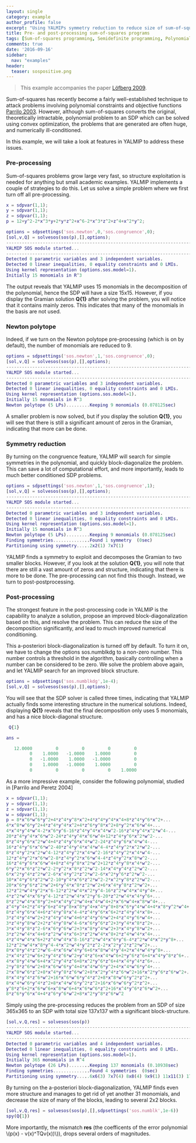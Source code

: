 ```yaml
---
layout: single
category: example
author_profile: false
excerpt: "Using YALMIPs symmetry reduction to reduce size of sum-of-squares problems"
title: Pre- and post-processing sum-of-squares programs
tags: [Sum-of-squares programming, Semidefinite programming, Polynomial programming]
comments: true
date: '2016-09-16'
sidebar:
  nav: "examples"
header:
  teaser: sospositive.png
---
```


>This example accompanies the paper [Löfberg 2009](/reference/lofberg2009).

Sum-of-squares has recently become a fairly well-established technique to attack problems involving polynomial constraints and objective functions [Parrilo 2003](/reference/parrilo2003). However, although sum-of-squares converts the original, theoretically intractable, polynomial problem to an SDP which can be solved using convex optimization, the problems that are generated are often huge, and numerically ill-conditioned.

In this example, we will take a look at features in YALMIP to address these issues.

### Pre-processing

Sum-of-squares problems grow large very fast, so structure exploitation is needed for anything but small academic examples. YALMIP implements a couple of strategies to do this. Let us solve a simple problem where we first turn off all pre-processing.

````matlab
x = sdpvar(1,1);
y = sdpvar(1,1);
z = sdpvar(1,1);
p = 12+y^2-2*x^3*y+2*y*z^2+x^6-2*x^3*z^2+z^4+x^2*y^2;

options = sdpsettings('sos.newton',0,'sos.congruence',0);
[sol,v,Q] = solvesos(sos(p),[],options);
-------------------------------------------------------------------------
YALMIP SOS module started...
-------------------------------------------------------------------------
Detected 0 parametric variables and 3 independent variables.
Detected 0 linear inequalities, 0 equality constraints and 0 LMIs.
Using kernel representation (options.sos.model=1).
Initially 15 monomials in R^3
````

The output reveals that YALMIP uses 15 monomials in the decomposition of the polynomial, hence the SDP will have a size 15x15. However, if you display the Gramian solution **Q{1}** after solving the problem, you will notice that it contains mainly zeros. This indicates that many of the monomials in the basis are not used.

### Newton polytope

Indeed, if we turn on the Newton polytope pre-processing (which is on by default), the number of monomials are reduced to 9.

````matlab
options = sdpsettings('sos.newton',1,'sos.congruence',0);
[sol,v,Q] = solvesos(sos(p),[],options);
-------------------------------------------------------------------------
YALMIP SOS module started...
-------------------------------------------------------------------------
Detected 0 parametric variables and 3 independent variables.
Detected 0 linear inequalities, 0 equality constraints and 0 LMIs.
Using kernel representation (options.sos.model=1).
Initially 15 monomials in R^3
Newton polytope (5 LPs).........Keeping 9 monomials (0.078125sec)
````

A smaller problem is now solved, but if you display the solution **Q{1}**, you will see that there is still a significant amount of zeros in the Gramian, indicating that more can be done.

### Symmetry reduction

By turning on the congruence feature, YALMIP will search for simple symmetries in the polynomial, and quickly block-diagonalize the problem. This can save a lot of computational effort, and more importantly, leads to much better conditioned SDP problems.

````matlab
options = sdpsettings('sos.newton',1,'sos.congruence',1);
[sol,v,Q] = solvesos(sos(p),[],options);
-------------------------------------------------------------------------
YALMIP SOS module started...
-------------------------------------------------------------------------
Detected 0 parametric variables and 3 independent variables.
Detected 0 linear inequalities, 0 equality constraints and 0 LMIs.
Using kernel representation (options.sos.model=1).
Initially 15 monomials in R^3
Newton polytope (5 LPs).........Keeping 9 monomials (0.078125sec)
Finding symmetries..............Found 1 symmetry  (0sec)
Partitioning using symmetry.....2x2(1) 7x7(1)
````

YALMIP finds a symmetry to exploit and decomposes the Gramian to two smaller blocks. However, if you look at the solution **Q{1}**, you will note that there are still a vast amount of zeros and structure, indicating that there is more to be done. The pre-processing can not find this though. Instead, we turn to post-postprocessing.

### Post-processing

The strongest feature in the post-processing code in YALMIP is the capability to analyze a solution, propose an improved block-diagonalization based on this, and resolve the problem. This can reduce the size of the decomposition significantly, and lead to much improved numerical conditioning.

This a-posteriori block-diagonalization is turned off by default. To turn it on, we have to change the options sos.numblkdg to a non-zero number. This number controls a threshold in the algorithm, basically controlling when a number can be considered to be zero. We solve the problem above again, and let YALMIP search for an improved block structure.

````matlab
options = sdpsettings('sos.numblkdg',1e-4);
[sol,v,Q] = solvesos(sos(p),[],options);
````

You will see that the SDP solver is called three times, indicating that YALMIP actually finds some interesting structure in the numerical solutions. Indeed, displaying **Q{1}** reveals that the final decomposition only uses 5 monomials, and has a nice block-diagonal structure.

````matlab
 Q{1}

ans =

   12.0000         0         0         0         0
         0    1.0000   -1.0000    1.0000         0
         0   -1.0000    1.0000   -1.0000         0
         0    1.0000   -1.0000    1.0000         0
         0         0         0         0    1.0000

````


As a more impressive example, consider the following polynomial, studied in [Parrilo and Peretz 2004]

````matlab
x = sdpvar(1,1);
y = sdpvar(1,1);
z = sdpvar(1,1);
w = sdpvar(1,1);
p = 8*x^6*w^6*y^2+4*z^4*y^8*x^2+4*z^4*y^4*x^4+8*z^4*y^6*x^2+...
4*x^8*w^6*y^2+4*z^4*y^4*x^2+4*z^6*y^8*x^2+8*y^2*x^6*w^4+...
4*x^4*y^4*w^4-2*x^6*y^6-16*z^4*y^4*x^4*w^2-16*z^4*y^4*x^2*w^4-...
20*z^4*y^4*x^6*w^2-24*z^4*y^4*x^6*w^4+12*z^4*y^6*x^2*w^2-...
8*z^4*y^6*x^2*w^4+4*z^4*y^6*x^4*w^2-24*z^4*y^6*x^4*w^4-...
16*z^4*y^6*x^6*w^2-40*z^4*y^4*x^4*w^4-4*z^4*y^2*x^2*w^2-...
8*z^4*y^2*x^2*w^4-12*z^4*y^2*x^4*w^2-16*z^4*y^2*x^4*w^4-...
12*z^4*y^2*x^6*w^2-8*z^4*y^2*x^6*w^4-4*z^4*y^2*x^8*w^2-...
16*z^4*y^6*x^6*w^4+8*z^4*y^8*x^2*w^2+12*z^4*y^8*x^4*w^2-...
6*y^2*x^6*z^2*w^2-2*y^2*x^8*z^2*w^2-14*x^4*y^4*z^2*w^2-...
6*x^2*y^4*z^2*w^2-6*x^4*y^2*z^2*w^2-6*x^2*y^6*z^2*w^2-...
10*x^4*y^6*z^2*w^2-10*y^4*x^6*z^2*w^2-2*x^2*y^8*z^2*w^2-...
20*x^6*y^6*z^2*w^2+6*y^4*x^8*z^2*w^2+6*x^4*y^8*z^2*w^2+...
12*z^2*w^4*y^2*x^6-12*z^2*w^4*x^2*y^4-16*z^2*w^4*x^4*y^4+...
4*z^2*w^4*x^6*y^4-12*z^2*w^4*x^2*y^6-20*z^2*w^4*x^4*y^6+...
8*z^2*w^4*x^8*y^2+4*x^4*y^2*w^4+x^4*w^4+2*x^6*w^4+x^8*w^4+...
z^4*y^4+2*z^4*y^6+z^4*y^8+x^8*y^4+x^4*y^8+8*x^6*y^4*w^4+4*x^8*y^2*w^4+...
8*z^4*y^6*x^4+6*z^4*y^8*x^4-4*z^4*y^6*x^6+2*z^4*y^4*x^8+...
3*z^4*y^4*w^2+2*z^4*y^4*w^4+6*z^4*y^6*w^2+4*z^4*y^6*w^4+...
3*z^4*y^8*w^2+2*z^4*y^8*w^4-6*x^6*y^6*z^2+3*y^4*x^8*z^2+...
3*x^4*y^8*z^2-6*x^6*y^6*w^2+3*x^8*y^4*w^2+3*x^4*y^8*w^2+...
3*z^2*w^4*x^4+6*z^2*w^4*x^6+3*z^2*w^4*x^8+2*z^4*w^4*x^4+...
4*z^4*w^4*x^6+2*z^4*w^4*x^8-16*z^2*w^4*x^6*y^6-4*z^2*w^4*x^2*y^8+...
12*z^2*w^4*x^8*y^4-4*x^2*w^4*y^2*z^2-2*x^2*y^2*z^2*w^2+...
8*x^8*y^4*z^2*w^6-4*x^6*w^4*y^6+6*x^8*w^4*y^4+2*x^4*w^4*y^8+...
2*x^4*z^2*w^6+2*y^4*z^6*w^2+y^4*z^6+x^4*w^6+2*y^6*z^6+4*x^4*y^8*z^6+...
4*x^8*y^4*w^6+4*x^2*y^4*z^6+8*x^2*y^6*z^6+4*x^4*y^4*z^6+...
2*y^8*z^6*w^2+8*x^6*w^6*y^4+4*x^4*w^6*y^2+4*x^4*w^6*y^4+...
2*x^8*w^6*z^2+8*x^4*y^8*z^6*w^2+8*x^2*y^4*z^6*w^2+16*x^2*y^6*z^6*w^2+...
8*x^4*y^4*z^6*w^2+16*x^6*w^6*y^4*z^2+8*x^8*w^6*y^2*z^2+...
8*x^4*w^6*y^4*z^2+8*x^4*w^6*y^2*z^2+16*x^6*w^6*y^2*z^2+...
y^8*z^6+2*x^6*w^6+x^8*w^6+4*x^6*w^6*z^2+16*x^4*y^6*z^6*w^2+...
8*z^6*y^6*x^4+4*z^6*y^6*w^2+8*x^2*y^8*z^6*w^2
````

Simply using the pre-processing reduces the problem from an SDP of size 365x365 to an SDP with total size 137x137 with a significant block-structure.

````matlab
[sol,v,Q,res] = solvesos(sos(p))
-------------------------------------------------------------------------
YALMIP SOS module started...
-------------------------------------------------------------------------
Detected 0 parametric variables and 4 independent variables.
Detected 0 linear inequalities, 0 equality constraints and 0 LMIs.
Using kernel representation (options.sos.model=1).
Initially 365 monomials in R^4
Newton polytope (26 LPs)........Keeping 137 monomials (0.10938sec)
Finding symmetries..............Found 4 symmetries  (0sec)
Partitioning using symmetry.....6x6(3) 7x7(4) 8x8(4) 9x9(1) 11x11(3) 17x17(1)
````

By turning on the a-posteriori block-diagonalization, YALMIP finds even more structure and manages to get rid of yet another 31 monomials, and decrease the size of many of the blocks, leading to several 2x2 blocks.

````matlab
[sol,v,Q,res] = solvesos(sos(p),[],sdpsettings('sos.numblk',1e-6))
spy(Q{1})
````

More importantly, the mismatch **res** (the coefficents of the error polynomial \\(p(x) - v(x)^TQv(x))\\)), drops several orders of magnitudes.
